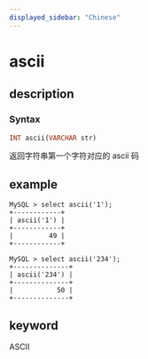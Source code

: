 ```yaml
---
displayed_sidebar: "Chinese"
---
```


# ascii

## description

### Syntax

```Haskell
INT ascii(VARCHAR str)
```

返回字符串第一个字符对应的 ascii 码

## example

```Plain Text
MySQL > select ascii('1');
+------------+
| ascii('1') |
+------------+
|         49 |
+------------+

MySQL > select ascii('234');
+--------------+
| ascii('234') |
+--------------+
|           50 |
+--------------+
```

## keyword

ASCII
